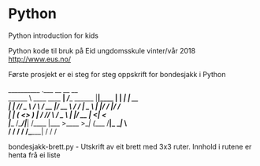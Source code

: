 # Python
Python introduction for kids

Python kode til bruk på Eid ungdomsskule vinter/vår 2018
http://www.eus.no/

Første prosjekt er ei steg for steg oppskrift for bondesjakk i Python

 __________                   .___                 __        __    __        <br />
 \______   \ ____   ____    __| _/____   ______   |__|____  |  | _|  | __    <br />
  |    |  _//  _ \ /    \  / __ |/ __ \ /  ___/   |  \__  \ |  |/ /  |/ /    <br />
  |    |   (  <_> )   |  \/ /_/ \  ___/ \___ \    |  |/ __ \|    <|    <     <br />
  |______  /\____/|___|  /\____ |\___  >____  >\__|  (____  /__|_ \__|_ \    <br />
         \/            \/      \/    \/     \/\______|    \/     \/    \/    <br />
                                                                         
 
 bondesjakk-brett.py        - Utskrift av eit brett med 3x3 ruter. Innhold i rutene er henta frå ei liste
 
